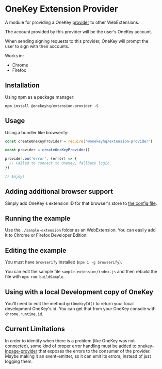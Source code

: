 # OneKey Extension Provider

A module for providing a OneKey [provider](https://github.com/ethereum/wiki/wiki/JavaScript-API#web3currentprovider) to other WebExtensions.

The account provided by this provider will be the user's OneKey account.

When sending signing requests to this provider, OneKey will prompt the user to sign with their accounts.

Works in:

- Chrome
- Firefox

## Installation

Using npm as a package manager:

```
npm install @onekeyhq/extension-provider -S
```

## Usage

Using a bundler like browserify:

```javascript
const createOneKeyProvider = require('@onekeyhq/extension-provider')

const provider = createOneKeyProvider()

provider.on('error', (error) => {
  // Failed to connect to OneKey, fallback logic.
})

// Enjoy!
```

## Adding additional browser support

Simply add OneKey's extension ID for that browser's store to [the config file](./config.json).

## Running the example

Use the `./sample-extension` folder as an WebExtension. You can easily add it to Chrome or Firefox Developer Edition.

## Editing the example

You must have `browserify` installed (`npm i -g browserify`).

You can edit the sample file `sample-extension/index.js` and then rebuild the file with `npm run buildSample`.

## Using with a local Development copy of OneKey

You'll need to edit the method `getOneKeyId()` to return your local development OneKey's id. You can get that from your OneKey console with `chrome.runtime.id`.

## Current Limitations


In order to identify when there is a problem (like OneKey was not connected), some kind of proper error handling must be added to [onekey-inpage-provider](https://github.com/OneKeyHQ/onekey-inpage-provider) that exposes the errors to the consumer of the provider. Maybe making it an event-emitter, so it can emit its errors, instead of just logging them.

